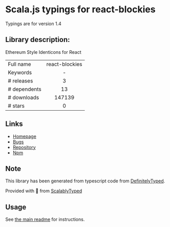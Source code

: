 
# Scala.js typings for react-blockies

Typings are for version 1.4

## Library description:
Ethereum Style Identicons for React

|                    |                 |
| ------------------ | :-------------: |
| Full name          | react-blockies |
| Keywords           | - |
| # releases         | 3 |
| # dependents       | 13 |
| # downloads        | 147139 |
| # stars            | 0 |

## Links
- [Homepage](https://github.com/stephensprinkle/react-blockies#readme)
- [Bugs](https://github.com/stephensprinkle/react-blockies/issues)
- [Repository](https://github.com/stephensprinkle/react-blockies)
- [Npm](https://www.npmjs.com/package/react-blockies)
    


## Note
This library has been generated from typescript code from [DefinitelyTyped](https://definitelytyped.org).

Provided with :purple_heart: from [ScalablyTyped](https://github.com/oyvindberg/ScalablyTyped)

## Usage
See [the main readme](../../readme.md) for instructions.


